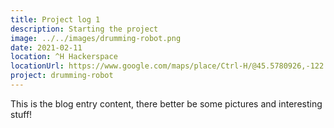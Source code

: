 ```yaml
---
title: Project log 1
description: Starting the project
image: ../../images/drumming-robot.png
date: 2021-02-11
location: ^H Hackerspace
locationUrl: https://www.google.com/maps/place/Ctrl-H/@45.5780926,-122.6819841,20.57z
project: drumming-robot
---
```


This is the blog entry content, there better be some pictures and interesting stuff!
